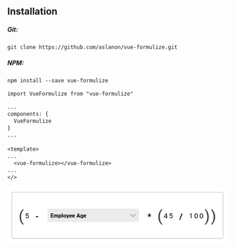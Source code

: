 ## Installation

##### Git:

```
git clone https://github.com/aslanon/vue-formulize.git
```

##### NPM: 

```
npm install --save vue-formulize
```

```
import VueFormulize from "vue-formulize"
```

```
...
components: {
  VueFormulize
}
...

<template>
...
  <vue-formulize></vue-formulize>
...
</>
```


![1](https://github.com/aslanon/vue-formulize/blob/master/public/preview.png)
